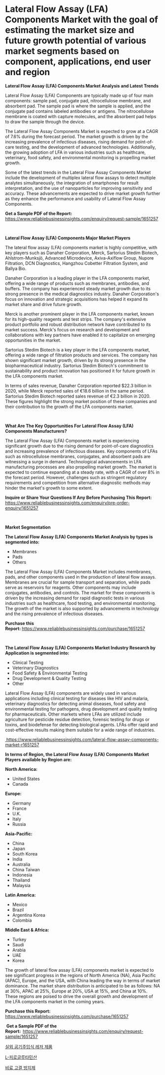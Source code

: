 <p><h1>Lateral Flow Assay (LFA) Components Market with the goal of estimating the market size and future growth potential of various market segments based on component, applications, end user and region</h1></p><p><strong>Lateral Flow Assay (LFA) Components Market Analysis and Latest Trends</strong></p>
<p><p>Lateral Flow Assay (LFA) Components are typically made up of four main components: sample pad, conjugate pad, nitrocellulose membrane, and absorbent pad. The sample pad is where the sample is applied, and the conjugate pad contains labeled antibodies or antigens. The nitrocellulose membrane is coated with capture molecules, and the absorbent pad helps to draw the sample through the device.</p><p>The Lateral Flow Assay Components Market is expected to grow at a CAGR of 7.6% during the forecast period. The market growth is driven by the increasing prevalence of infectious diseases, rising demand for point-of-care testing, and the development of advanced technologies. Additionally, the growing adoption of LFA in various industries such as healthcare, veterinary, food safety, and environmental monitoring is propelling market growth.</p><p>Some of the latest trends in the Lateral Flow Assay Components Market include the development of multiplex lateral flow assays to detect multiple analytes simultaneously, the integration of smartphones for result interpretation, and the use of nanoparticles for improving sensitivity and accuracy. These advancements are expected to drive market growth further as they enhance the performance and usability of Lateral Flow Assay Components.</p></p>
<p><strong>Get a Sample PDF of the Report:&nbsp;</strong> <a href="https://www.reliablebusinessinsights.com/enquiry/request-sample/1651257">https://www.reliablebusinessinsights.com/enquiry/request-sample/1651257</a></p>
<p>&nbsp;</p>
<p><strong>Lateral Flow Assay (LFA) Components Major Market Players</strong></p>
<p><p>The lateral flow assay (LFA) components market is highly competitive, with key players such as Danaher Corporation, Merck, Sartorius Stedim Biotech, Ahlstrom-Munksjö, Advanced Microdevice, Axiva-Axiflow Group, Nupore Filtration, DCN Diagnostics, Hangzhou Cobetter Filtration System, and Ballya Bio. </p><p>Danaher Corporation is a leading player in the LFA components market, offering a wide range of products such as membranes, antibodies, and buffers. The company has experienced steady market growth due to its strong presence in the medical diagnostics industry. Danaher Corporation's focus on innovation and strategic acquisitions has helped it expand its market share and drive future growth.</p><p>Merck is another prominent player in the LFA components market, known for its high-quality reagents and test strips. The company's extensive product portfolio and robust distribution network have contributed to its market success. Merck's focus on research and development and collaborations with key partners have enabled it to capitalize on emerging opportunities in the market.</p><p>Sartorius Stedim Biotech is a key player in the LFA components market, offering a wide range of filtration products and services. The company has shown significant market growth, driven by its strong presence in the biopharmaceutical industry. Sartorius Stedim Biotech's commitment to sustainability and product innovation has positioned it for future growth in the LFA components market.</p><p>In terms of sales revenue, Danaher Corporation reported $22.3 billion in 2020, while Merck reported sales of €18.6 billion in the same period. Sartorius Stedim Biotech reported sales revenue of €2.3 billion in 2020. These figures highlight the strong market position of these companies and their contribution to the growth of the LFA components market.</p></p>
<p>&nbsp;</p>
<p><strong>What Are The Key Opportunities For Lateral Flow Assay (LFA) Components Manufacturers?</strong></p>
<p><p>The Lateral Flow Assay (LFA) Components market is experiencing significant growth due to the rising demand for point-of-care diagnostics and increasing prevalence of infectious diseases. Key components of LFAs such as nitrocellulose membranes, conjugates, and absorbent pads are witnessing a surge in demand. Technological advancements in LFA manufacturing processes are also propelling market growth. The market is expected to continue expanding at a steady rate, with a CAGR of over 8% in the forecast period. However, challenges such as stringent regulatory requirements and competition from alternative diagnostic methods may hinder the market's growth to some extent.</p></p>
<p><strong>Inquire or Share Your Questions If Any Before Purchasing This Report:</strong> <a href="https://www.reliablebusinessinsights.com/enquiry/pre-order-enquiry/1651257">https://www.reliablebusinessinsights.com/enquiry/pre-order-enquiry/1651257</a></p>
<p>&nbsp;</p>
<p><strong>Market Segmentation</strong></p>
<p><strong>The Lateral Flow Assay (LFA) Components Market Analysis by types is segmented into:</strong></p>
<p><ul><li>Membranes</li><li>Pads</li><li>Others</li></ul></p>
<p><p>The Lateral Flow Assay (LFA) Components Market includes membranes, pads, and other components used in the production of lateral flow assays. Membranes are crucial for sample transport and separation, while pads serve as reservoirs for reagents. Other components may include conjugates, antibodies, and controls. The market for these components is driven by the increasing demand for rapid diagnostic tests in various industries such as healthcare, food testing, and environmental monitoring. The growth of the market is also supported by advancements in technology and the rising prevalence of infectious diseases.</p></p>
<p><strong>Purchase this Report:&nbsp;</strong><a href="https://www.reliablebusinessinsights.com/purchase/1651257">https://www.reliablebusinessinsights.com/purchase/1651257</a></p>
<p>&nbsp;</p>
<p><strong>The Lateral Flow Assay (LFA) Components Market Industry Research by Application is segmented into:</strong></p>
<p><ul><li>Clinical Testing</li><li>Veterinary Diagnostics</li><li>Food Safety & Environmental Testing</li><li>Drug Development & Quality Testing</li><li>Other</li></ul></p>
<p><p>Lateral Flow Assay (LFA) components are widely used in various applications including clinical testing for diseases like HIV and malaria, veterinary diagnostics for detecting animal diseases, food safety and environmental testing for pathogens, drug development and quality testing for pharmaceuticals. Other markets where LFAs are utilized include agriculture for pesticide residue detection, forensic testing for drugs or toxins, and biodefense for detecting biological agents. LFAs offer rapid and cost-effective results making them suitable for a wide range of industries.</p></p>
<p><a href="https://www.reliablebusinessinsights.com/lateral-flow-assay-components-market-r1651257">&nbsp;https://www.reliablebusinessinsights.com/lateral-flow-assay-components-market-r1651257</a></p>
<p><strong>In terms of Region, the Lateral Flow Assay (LFA) Components Market Players available by Region are:</strong></p>
<p>
    <p> <strong> North America: </strong>
        <ul>
            <li>United States</li>
            <li>Canada</li>
        </ul>
        </p> 
    <p> <strong> Europe: </strong>
        <ul>
            <li>Germany</li>
            <li>France</li>
            <li>U.K.</li>
            <li>Italy</li>
            <li>Russia</li>
        </ul>
        </p> 
    <p> <strong> Asia-Pacific: </strong>
        <ul>
            <li>China</li>
            <li>Japan</li>
            <li>South Korea</li>
            <li>India</li>
            <li>Australia</li>
            <li>China Taiwan</li>
            <li>Indonesia</li>
            <li>Thailand</li>
            <li>Malaysia</li>
        </ul>
        </p> 
    <p> <strong> Latin America: </strong>
        <ul>
            <li>Mexico</li>
            <li>Brazil</li>
            <li>Argentina Korea</li>
            <li>Colombia</li>
        </ul>
        </p> 
    <p> <strong> Middle East & Africa: </strong>
        <ul>
            <li>Turkey</li>
            <li>Saudi</li>
            <li>Arabia</li>
            <li>UAE</li>
            <li>Korea</li>
        </ul>
    </p>
    </p>
<p><p>The growth of lateral flow assay (LFA) components market is expected to see significant progress in the regions of North America (NA), Asia Pacific (APAC), Europe, and the USA, with China leading the way in terms of market dominance. The market share distribution is anticipated to be as follows: NA at 30%, APAC at 25%, Europe at 20%, USA at 15%, and China at 10%. These regions are poised to drive the overall growth and development of the LFA components market in the coming years.</p></p>
<p><strong>Purchase this Report: </strong><a href="https://www.reliablebusinessinsights.com/purchase/1651257">https://www.reliablebusinessinsights.com/purchase/1651257</a></p>
<p>&nbsp;<strong>Get a Sample PDF of the Report:&nbsp;&nbsp;</strong><a href="https://www.reliablebusinessinsights.com/enquiry/request-sample/1651257">https://www.reliablebusinessinsights.com/enquiry/request-sample/1651257</a></p>
<p><strong></strong></p>
<p><p><a href="https://medium.com/@gladycecarter2022/%EC%95%BC%EC%99%B8-%ED%8C%BD%EC%B0%BD%EB%90%9C-%EB%A0%88%EC%A0%80-%EC%A0%9C%ED%92%88-%EC%8B%9C%EC%9E%A5-%EB%B3%B4%EA%B3%A0%EC%84%9C%EB%8A%94-%EC%9D%B4-%EC%8B%9C%EC%9E%A5%EC%9D%98-%EC%B5%9C%EC%8B%A0-%ED%8A%B8%EB%A0%8C%EB%93%9C%EC%99%80-%EC%84%B1%EC%9E%A5-%EA%B8%B0%ED%9A%8C%EB%A5%BC-%EB%B3%B4%EC%97%AC%EC%A4%8D%EB%8B%88%EB%8B%A4-ff124189ae1a">실외 공기주입식 레저 제품</a></p><p><a href="https://medium.com/@munchkin678568/l-%ED%94%BC%EB%A1%9C%EA%B7%B8%EB%A3%A8%ED%83%90%EC%82%B0-%EC%8B%9C%EC%9E%A5-%EA%B7%9C%EB%AA%A8-cagr-%EB%8F%99%ED%96%A5-2024-2030-9e889401d5ef">L-피로글루타민산</a></p><p><a href="https://medium.com/@eltaroberts01/%EB%B9%84%EB%A3%8C-%EB%B0%A9%ED%96%A5%EC%A0%9C-%EC%8B%9C%EC%9E%A5-%EA%B2%BD%EC%9F%81-%EB%B6%84%EC%84%9D-%EC%8B%9C%EC%9E%A5-%EB%8F%99%ED%96%A5-%EB%B0%8F-2031%EB%85%84%EA%B9%8C%EC%A7%80%EC%9D%98-%EC%98%88%EC%B8%A1-fbcd617560af">비료 고결 방지제</a></p></p>